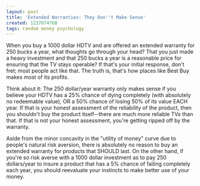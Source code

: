 ```yaml
---
layout: post
title: 'Extended Warranties: They Don''t Make Sense'
created: 1237074768
tags: random money psychology
---
```

When you buy a 1000 dollar HDTV and are offered an extended warranty for 250 bucks a year, what thoughts go through your head? That you just made a heavy investment and that 250 bucks a year is a reasonable price for ensuring that the TV stays operable? If that's your initial response, don't fret; most people act like that. The truth is, that's how places like Best Buy makes most of its profits.

Think about it: The 250 dollar/year warranty only makes sense if you believe your HDTV has a 25% chance of dying completely (with absolutely no redeemable value), OR a 50% chance of losing 50% of its value EACH year. If that is your honest assessment of the reliability of the product, then you shouldn't buy the product itself--there are much more reliable TVs than that. If that is not your honest assessment, you're getting ripped off by the warranty.

Aside from the minor concavity in the "utility of money" curve due to people's natural risk aversion, there is absolutely no reason to buy an extended warranty for products that SHOULD last. On the other hand, if you're so risk averse with a 1000 dollar investment as to pay 250 dollars/year to insure a product that has a 5% chance of failing completely each year, you should reevaluate your instincts to make better use of your money.

